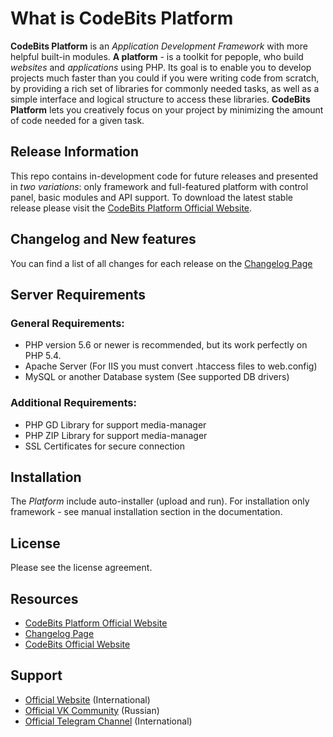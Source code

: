 # What is CodeBits Platform
<b>CodeBits Platform</b> is an <i>Application Development Framework</i> with more helpful built-in modules. <b>A platform</b> - is a toolkit for pepople, who build <i>websites</i> and <i>applications</i> using PHP. Its goal is to enable you to develop projects much faster than you could if you were writing code from scratch, by providing a rich set of libraries for commonly needed tasks, as well as a simple interface and logical structure to access these libraries. <b>CodeBits Platform</b> lets you creatively focus on your project by minimizing the amount of code needed for a given task.

## Release Information
This repo contains in-development code for future releases and presented in <i>two variations</i>: only framework and full-featured platform with control panel, basic modules and API support. To download the latest stable release please visit the <a href="https://platform.cdbits.net/" target="blank">CodeBits Platform Official Website</a>.

## Changelog and New features
You can find a list of all changes for each release on the <a href="https://platform.cdbits.net/changelog/">Changelog Page</a>

## Server Requirements
### General Requirements:
- PHP version 5.6 or newer is recommended, but its work perfectly on PHP 5.4.
- Apache Server (For IIS you must convert .htaccess files to web.config)
- MySQL or another Database system (See supported DB drivers)

### Additional Requirements:
- PHP GD Library for support media-manager
- PHP ZIP Library for support media-manager
- SSL Certificates for secure connection

## Installation
The <i>Platform</i> include auto-installer (upload and run). For installation only framework - see manual installation section in the documentation.

## License
Please see the license agreement.

## Resources
- <a href="https://platform.cdbits.net/">CodeBits Platform Official Website</a>
- <a href="https://platform.cdbits.net/changelog/">Changelog Page</a>
- <a href="https://cdbits.net/" target="blank">CodeBits Official Website</a>

## Support
- <a href="https://cdbits.net/" target="blank">Official Website</a> (International)
- <a href="https://vk.com/codebits" target="blank">Official VK Community</a> (Russian)
- <a href="https://t.me/codebits" target="blank">Official Telegram Channel</a> (International)
